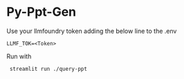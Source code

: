 # Py-Ppt-Gen
Use your llmfoundry token adding the below line to the .env
```
LLMF_TOK=<Token>
```

Run with
```
 streamlit run ./query-ppt
```